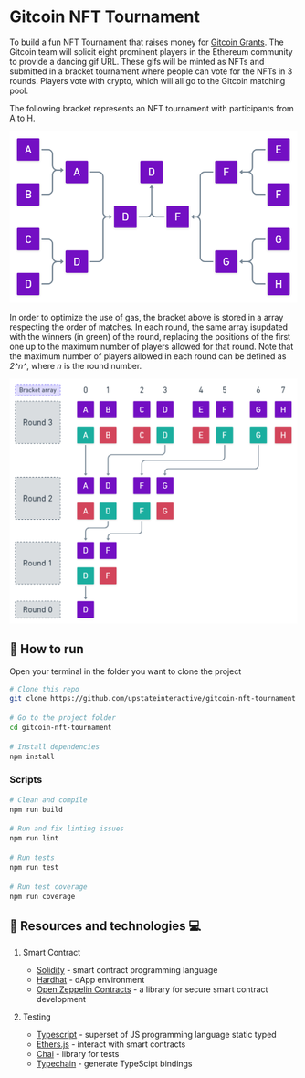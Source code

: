 # Gitcoin NFT Tournament

To build a fun NFT Tournament that raises money for [Gitcoin Grants](https://gitcoin.co/grants/). The Gitcoin team will solicit eight prominent players in the Ethereum community to provide a dancing gif URL. These gifs will be minted as NFTs and submitted in a bracket tournament where people can vote for the NFTs in 3 rounds. Players vote with crypto, which will all go to the Gitcoin matching pool.

The following bracket represents an NFT tournament with participants from A to H.

<p align="center">
   <img src="img/Bracket.png" alt="bracket" width="700"/>
</p>

In order to optimize the use of gas, the bracket above is stored in a array respecting the order of matches. In each round, the same array is ​​updated with the winners (in green) of the round, replacing the positions of the first one up to the maximum number of players allowed for that round. Note that the maximum number of players allowed in each round can be defined as *2^n^*, where *n* is the round number.

<p align="center">
   <img src="img/BracketArray.png" alt="bracket" width="700"/>
</p>

## :runner: How to run

Open your terminal in the folder you want to clone the project

```sh
# Clone this repo
git clone https://github.com/upstateinteractive/gitcoin-nft-tournament

# Go to the project folder
cd gitcoin-nft-tournament

# Install dependencies
npm install
```

### Scripts

```sh
# Clean and compile
npm run build

# Run and fix linting issues
npm run lint

# Run tests
npm run test

# Run test coverage
npm run coverage
```

## :book: Resources and technologies :computer:

1. Smart Contract

   - [Solidity](https://solidity.readthedocs.io/) - smart contract programming language
   - [Hardhat](https://hardhat.org/) - dApp environment
   - [Open Zeppelin Contracts](https://www.npmjs.com/package/@openzeppelin/contracts) - a library for secure smart contract development

2. Testing

   - [Typescript](https://www.typescriptlang.org/) - superset of JS programming language static typed
   - [Ethers.js](https://docs.ethers.io/) - interact with smart contracts
   - [Chai](https://www.chaijs.com/) - library for tests
   - [Typechain](https://www.npmjs.com/package/@typechain/hardhat) - generate TypeScipt bindings
